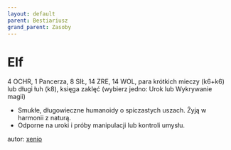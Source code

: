 ```yaml
---
layout: default
parent: Bestiariusz
grand_parent: Zasoby
---
```


# Elf

4 OCHR, 1 Pancerza, 8 SIŁ, 14 ZRE, 14 WOL, para krótkich mieczy (k6+k6) lub długi łuh (k8), księga zaklęć (wybierz jedno: Urok lub Wykrywanie magii)  

- Smukłe, długowieczne humanoidy o spiczastych uszach. Żyją w harmonii z naturą.
- Odporne na uroki i próby manipulacji lub kontroli umysłu.  

autor: [xenio](https://xenioinabottle.blogspot.com)
